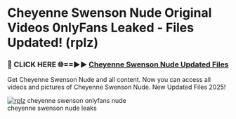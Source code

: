 # Cheyenne Swenson Nude Original Videos 0nlyFans Leaked - Files Updated! (rplz)

<h3>🔴 CLICK HERE 🌐==►► <a href="https://tinyurl.com/yc6ubb5a" rel="nofollow">Cheyenne Swenson Nude Updated Files</a></h3>

Get Cheyenne Swenson Nude and all content. Now you can access all videos and pictures of Cheyenne Swenson Nude. New Updated Files 2025!

[![rplz](https://i.imgur.com/7eu0CRL.gif)](https://tinyurl.com/yc6ubb5a)
cheyenne swenson onlyfans nude<br>
cheyenne swenson nude leaks